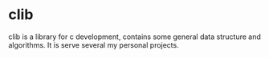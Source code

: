 # clib 
clib is a library for c development, contains some general data structure and algorithms. It is serve several my personal projects.

